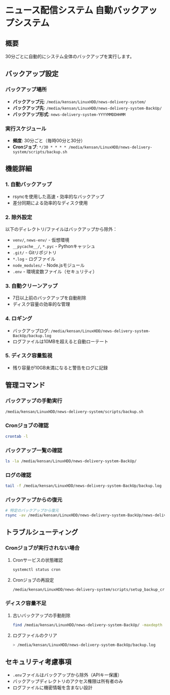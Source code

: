 # ニュース配信システム 自動バックアップシステム

## 概要
30分ごとに自動的にシステム全体のバックアップを実行します。

## バックアップ設定

### バックアップ場所
- **バックアップ元**: `/media/kensan/LinuxHDD/news-delivery-system/`
- **バックアップ先**: `/media/kensan/LinuxHDD/news-delivery-system-BackUp/`
- **バックアップ形式**: `news-delivery-system-YYYYMMDDHHMM`

### 実行スケジュール
- **頻度**: 30分ごと（毎時00分と30分）
- **Cronジョブ**: `*/30 * * * * /media/kensan/LinuxHDD/news-delivery-system/scripts/backup.sh`

## 機能詳細

### 1. 自動バックアップ
- rsyncを使用した高速・効率的なバックアップ
- 差分同期による効率的なディスク使用

### 2. 除外設定
以下のディレクトリ/ファイルはバックアップから除外：
- `venv/`, `news-env/` - 仮想環境
- `__pycache__/`, `*.pyc` - Pythonキャッシュ
- `.git/` - Gitリポジトリ
- `*.log` - ログファイル
- `node_modules/` - Node.jsモジュール
- `.env` - 環境変数ファイル（セキュリティ）

### 3. 自動クリーンアップ
- 7日以上前のバックアップを自動削除
- ディスク容量の効率的な管理

### 4. ロギング
- バックアップログ: `/media/kensan/LinuxHDD/news-delivery-system-BackUp/backup.log`
- ログファイルは10MBを超えると自動ローテート

### 5. ディスク容量監視
- 残り容量が10GB未満になると警告をログに記録

## 管理コマンド

### バックアップの手動実行
```bash
/media/kensan/LinuxHDD/news-delivery-system/scripts/backup.sh
```

### Cronジョブの確認
```bash
crontab -l
```

### バックアップ一覧の確認
```bash
ls -la /media/kensan/LinuxHDD/news-delivery-system-BackUp/
```

### ログの確認
```bash
tail -f /media/kensan/LinuxHDD/news-delivery-system-BackUp/backup.log
```

### バックアップからの復元
```bash
# 特定のバックアップから復元
rsync -av /media/kensan/LinuxHDD/news-delivery-system-BackUp/news-delivery-system-YYYYMMDDHHMM/ /media/kensan/LinuxHDD/news-delivery-system/
```

## トラブルシューティング

### Cronジョブが実行されない場合
1. Cronサービスの状態確認
   ```bash
   systemctl status cron
   ```

2. Cronジョブの再設定
   ```bash
   /media/kensan/LinuxHDD/news-delivery-system/scripts/setup_backup_cron.sh
   ```

### ディスク容量不足
1. 古いバックアップの手動削除
   ```bash
   find /media/kensan/LinuxHDD/news-delivery-system-BackUp/ -maxdepth 1 -type d -name "news-delivery-system-*" -mtime +3 -exec rm -rf {} \;
   ```

2. ログファイルのクリア
   ```bash
   > /media/kensan/LinuxHDD/news-delivery-system-BackUp/backup.log
   ```

## セキュリティ考慮事項
- `.env`ファイルはバックアップから除外（APIキー保護）
- バックアップディレクトリのアクセス権限は所有者のみ
- ログファイルに機密情報を含まない設計